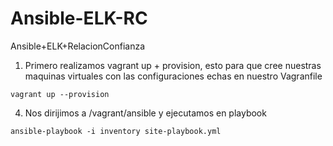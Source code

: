 # Ansible-ELK-RC
Ansible+ELK+RelacionConfianza

1. Primero realizamos vagrant up + provision, esto para que cree nuestras maquinas virtuales con las configuraciones echas en nuestro Vagranfile
```
vagrant up --provision
```
4. Nos dirijimos a /vagrant/ansible y ejecutamos en playbook
```
ansible-playbook -i inventory site-playbook.yml
```


